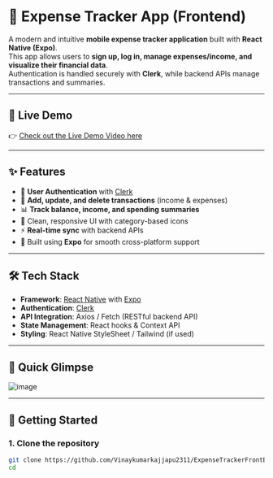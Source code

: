 # 📱 Expense Tracker App (Frontend)

A modern and intuitive **mobile expense tracker application** built with **React Native (Expo)**.  
This app allows users to **sign up, log in, manage expenses/income, and visualize their financial data**.  
Authentication is handled securely with **Clerk**, while backend APIs manage transactions and summaries.

---

## 🎥 Live Demo
👉 [Check out the Live Demo Video here](https://drive.google.com/file/d/1QKWzu_sx8Bo8ibNvmHYKByY0FoJrDZ68/view?usp=sharing)

---

## ✨ Features
- 🔐 **User Authentication** with [Clerk](https://clerk.dev/)  
- 📝 **Add, update, and delete transactions** (income & expenses)  
- 📊 **Track balance, income, and spending summaries**  
- 🎨 Clean, responsive UI with category-based icons  
- ⚡ **Real-time sync** with backend APIs  
- 📱 Built using **Expo** for smooth cross-platform support  

---

## 🛠 Tech Stack
- **Framework**: [React Native](https://reactnative.dev/) with [Expo](https://expo.dev/)  
- **Authentication**: [Clerk](https://clerk.com/)  
- **API Integration**: Axios / Fetch (RESTful backend API)  
- **State Management**: React hooks & Context API  
- **Styling**: React Native StyleSheet / Tailwind (if used)  

---

## 📸 Quick Glimpse
![image](https://github.com/user-attachments/assets/ca769bcc-de1c-475d-9cd0-510271e6c101)

---

## 🚀 Getting Started

### 1. Clone the repository
```bash
git clone https://github.com/Vinaykumarkajjapu2311/ExpenseTrackerFrontEndExpo.git
cd 



